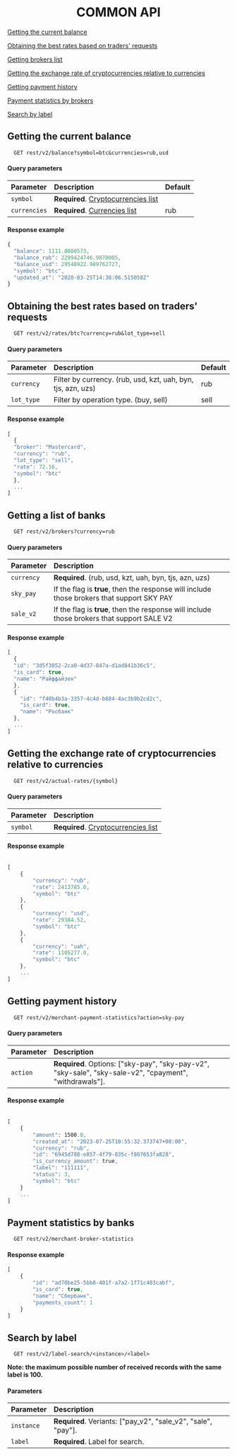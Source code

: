 <h1 align="center">COMMON API</h1>
 
[Getting the current balance](#balance)

[Obtaining the best rates based on traders' requests](#rates)

[Getting brokers list](#brokers)

[Getting the exchange rate of cryptocurrencies relative to currencies](#exchange)

[Getting payment history](#paymentHistory)

[Payment statistics by brokers](#brokerStatistics)

[Search by label](#searchByLabel)
 
 <a name="balance"></a>
## Getting the current balance

```http
  GET rest/v2/balance?symbol=btc&currencies=rub,usd
```

#### Query parameters

| Parameter | Description                | Default       |
| :-------- | :------------------------- | ------------- |
| `symbol` | **Required**. [Cryptocurrencies list](CRYPTOCURRENCIES.md) | 
| `currencies` | **Required**. [Currencies list](CURRENCIES.md) | rub

#### Response example

```javascript
{
  "balance": 1111.8080573,
  "balance_rub": 2299424746.9870005,
  "balance_usd": 29548922.989762727,
  "symbol": "btc",
  "updated_at": "2020-03-25T14:38:06.515058Z"
}
```
 <a name="rates"></a>
## Obtaining the best rates based on traders' requests

```http
  GET rest/v2/rates/btc?currency=rub&lot_type=sell
```

#### Query parameters
 
| Parameter | Description                | Default       |
| :-------- | :------------------------- | ------------- | 
| `currency` | Filter by currency. (rub, usd, kzt, uah, byn, tjs, azn, uzs) | rub
| `lot_type` | Filter by operation type. (buy, sell) | sell

#### Response example

```javascript
[
  {
  "broker": "Mastercard", 
  "currency": "rub",
  "lot_type": "sell",
  "rate": 72.16,
  "symbol": "btc"
  },
  ...
]
```
 <a name="brokers"></a>
## Getting a list of banks

```http
  GET rest/v2/brokers?currency=rub
```
#### Query parameters

| Parameter | Description                |
| :-------- | :------------------------- |
| `currency` | **Required**. (rub, usd, kzt, uah, byn, tjs, azn, uzs)
| `sky_pay` | If the flag is **true**, then the response will include those brokers that support SKY PAY
| `sale_v2` | If the flag is **true**, then the response will include those brokers that support SALE V2

#### Response example

```javascript
[
  {
  "id": "3d5f3052-2ca0-4d37-847a-d1ad841b36c5",
  "is_card": true,
  "name": "Райффайзен"
  },
  {
    "id": "f40b4b3a-3357-4c4d-b684-4ac3b9b2cd2c",
    "is_card": true,
    "name": "Росбанк"
  },
  ...
]
```
 <a name="exchange"></a>
## Getting the exchange rate of cryptocurrencies relative to currencies

```http
  GET rest/v2/actual-rates/{symbol}
```
#### Query parameters

| Parameter | Description                |
| :-------- | :------------------------- |
| `symbol` | **Required**. [Cryptocurrencies list](CRYPTOCURRENCIES.md)

#### Response example

```javascript

[
    {
        "currency": "rub",
        "rate": 2413785.0,
        "symbol": "btc"
    },
    {
        "currency": "usd",
        "rate": 29384.52,
        "symbol": "btc"
    },
    {
        "currency": "uah",
        "rate": 1105277.0,
        "symbol": "btc"
    },
    ...
]
```

 <a name="paymentHistory"></a>
## Getting payment history

```http
  GET rest/v2/merchant-payment-statistics?action=sky-pay
```
#### Query parameters

| Parameter | Description                |
| :-------- | :------------------------- |
| `action` | **Required**. Options: ["sky-pay", "sky-pay-v2", "sky-sale", "sky-sale-v2", "cpayment", "withdrawals"].

#### Response example

```javascript

[
    {
        "amount": 1500.0,
        "created_at": "2023-07-25T10:55:32.373747+00:00",
        "currency": "rub",
        "id": "6945d788-e857-4f79-835c-f807653fa828",
        "is_currency_amount": true,
        "label": "111111",
        "status": 3,
        "symbol": "btc"
    }
    ...
]
```

 <a name="brokerStatistics"></a>
## Payment statistics by banks

```http
  GET rest/v2/merchant-broker-statistics
```

#### Response example

```javascript
[
    {
        "id": "ad70be25-5bb0-401f-a7a2-1f71c403cabf",
        "is_card": true,
        "name": "Сбербанк",
        "payments_count": 1
    }
]
```

 <a name="searchByLabel"></a>
## Search by label

```http
  GET rest/v2/label-search/<instance>/<label>
```

<b>Note: the maximum possible number of received records with the same label is 100.</b>

#### Parameters

| Parameter | Description                |
| :-------- | :------------------------- |
| `instance` | **Required**. Veriants: ["pay_v2", "sale_v2", "sale", "pay"].
| `label` | **Required**. Label for search.
